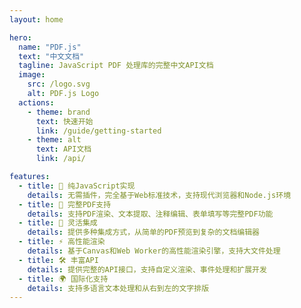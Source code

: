```yaml
---
layout: home

hero:
  name: "PDF.js"
  text: "中文文档"
  tagline: JavaScript PDF 处理库的完整中文API文档
  image:
    src: /logo.svg
    alt: PDF.js Logo
  actions:
    - theme: brand
      text: 快速开始
      link: /guide/getting-started
    - theme: alt
      text: API文档
      link: /api/

features:
  - title: 🚀 纯JavaScript实现
    details: 无需插件，完全基于Web标准技术，支持现代浏览器和Node.js环境
  - title: 📖 完整PDF支持
    details: 支持PDF渲染、文本提取、注释编辑、表单填写等完整PDF功能
  - title: 🎨 灵活集成
    details: 提供多种集成方式，从简单的PDF预览到复杂的文档编辑器
  - title: ⚡ 高性能渲染
    details: 基于Canvas和Web Worker的高性能渲染引擎，支持大文件处理
  - title: 🛠️ 丰富API
    details: 提供完整的API接口，支持自定义渲染、事件处理和扩展开发
  - title: 🌍 国际化支持
    details: 支持多语言文本处理和从右到左的文字排版
---
```



